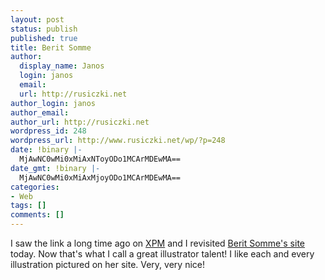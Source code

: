 ```yaml
---
layout: post
status: publish
published: true
title: Berit Somme
author:
  display_name: Janos
  login: janos
  email: 
  url: http://rusiczki.net
author_login: janos
author_email: 
author_url: http://rusiczki.net
wordpress_id: 248
wordpress_url: http://www.rusiczki.net/wp/?p=248
date: !binary |-
  MjAwNC0wMi0xMiAxNToyODo1MCArMDEwMA==
date_gmt: !binary |-
  MjAwNC0wMi0xMiAxMjoyODo1MCArMDEwMA==
categories:
- Web
tags: []
comments: []
---
```

<p>I saw the link a long time ago on <a href="http://www.experimental.ro">XPM</a> and I revisited <a href="http://www.somme.no/">Berit Somme's site</a> today. Now that's what I call a great illustrator talent! I like each and every illustration pictured on her site. Very, very nice!</p>
